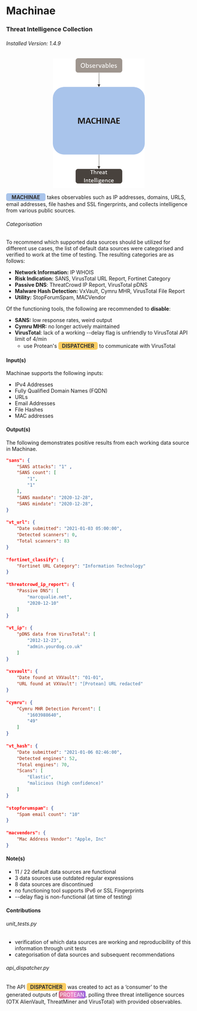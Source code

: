 # Machinae
### Threat Intelligence Collection
###### *Installed Version: 1.4.9*
<img style="
display: block;
width: 250px;
margin: 0 auto;"
src=../../docs/images/machinae/machinae_io.png/>

[<span style="
display: inline-flex;
justify-content: center;
line-height: 14px;
width: 100px;
text-align: center;
border-radius: 5px;
background: #a9c4eb;
padding: 0.25em; 
color: #303030;
font-weight: bold;
"> MACHINAE </span>](https://github.com/HurricaneLabs/machinae) takes observables such as IP addresses, domains, URLS, email addresses, file hashes and SSL fingerprints, and collects intelligence from various public sources. 


###### Categorisation
To recommend which supported data sources should be utilized for different use cases, the list of default data sources were categorised and verified to work at the time of testing. The resulting categories are as follows:
+	**Network Information:** IP WHOIS
+	**Risk Indication:** SANS, VirusTotal URL Report, Fortinet Category
+	**Passive DNS**: ThreatCrowd IP Report, VirusTotal pDNS
+	**Malware Hash Detection:** VxVault, Cymru MHR, VirusTotal File Report
+	**Utility:** StopForumSpam, MACVendor

Of the functioning tools, the following are recommended to **disable**:
+ **SANS:** low response rates, weird output
+ **Cymru MHR:** no longer actively maintained
+ **VirusTotal**: lack of a working --delay flag is unfriendly to VirusTotal API limit of 4/min
    + use Protean's <span style="
display: inline-flex;
justify-content: center;
line-height: 14px;
width: 100px;
text-align: center;
border-radius: 5px;
background: #facd62;
padding: 0.25em; 
color: #303030;
font-weight: bold;
"> DISPATCHER </span> to communicate with VirusTotal

#### Input(s)
Machinae supports the following inputs:
+ IPv4 Addresses
+ Fully Qualified Domain Names (FQDN)
+ URLs
+ Email Addresses
+ File Hashes
+ MAC addresses

#### Output(s)
The following demonstrates positive results from each working data source in Machinae.

```json
"sans": {
	"SANS attacks": "1" ,
	"SANS count": [
		"1",
		"1"
	],
	"SANS maxdate": "2020-12-28",	
	"SANS mindate": "2020-12-28",	
}

"vt_url": {
	"Date submitted": "2021-01-03 05:00:00",
	"Detected scanners": 0,
	"Total scanners": 83
}

"fortinet_classify": {
	"Fortinet URL Category": "Information Technology"
}

"threatcrowd_ip_report": {
	"Passive DNS": [
		"marcqualie.net",
		"2020-12-10"
	]
}

"vt_ip": {
	"pDNS data from VirusTotal": [
		"2012-12-23",
		"admin.yourdog.co.uk"
	]
}

"vxvault": {
	"Date found at VXVault": "01-01",
	"URL found at VXVault": "[Protean] URL redacted"
}

"cymru": {
	"Cymru MHR Detection Percent": [
		"1603988640",
		"49"
	]
}

"vt_hash": {
	"Date submitted": "2021-01-06 02:46:00",
	"Detected engines": 52,
	"Total engines": 70,
	"Scans": [
		"Elastic",
		"malicious (high confidence)"
	]
}

"stopforumspam": {
	"Spam email count": "10"
}

"macvendors": {
	"Mac Address Vendor": "Apple, Inc"
}
```

#### Note(s)
+ 11 / 22 default data sources are functional
+ 3 data sources use outdated regular expressions
+ 8 data sources are discontinued
+ no functioning tool supports IPv6 or SSL Fingerprints
+ --delay flag is non-functional (at time of testing)

#### Contributions
###### unit_tests.py
+ verification of which data sources are working and reproducibility of this information through unit tests
+ categorisation of data sources and subsequent recommendations
###### api_dispatcher.py
The API <span style="
display: inline-flex;
justify-content: center;
line-height: 14px;
width: 100px;
text-align: center;
border-radius: 5px;
background: #facd62;
padding: 0.25em; 
color: #303030;
font-weight: bold;
"> DISPATCHER </span> was created to act as a ‘consumer’ to the generated outputs of <span style="
display: inline-flex;
justify-content: center;
line-height: 14px;
border-radius: 5px; 
background-image: linear-gradient(to right, #D76F84, #EF86C9, #9761DB);
padding: 0.25em; 
color: white;
"> PROTEAN</span>, polling three threat intelligence sources (OTX AlienVault, ThreatMiner and VirusTotal) with provided observables.
